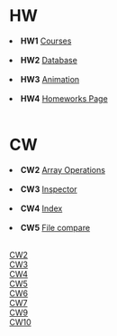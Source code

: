 # HW
<li><strong>HW1</strong>
<a href= "https://beyzakoser.github.io/odevler/Array%20Demo.html">Courses</a></li>
<br>
<li><strong>HW2</strong>
<a href= "https://beyzakoser.github.io/odevler/Database.html">Database</a></li>
<br>
<li><strong>HW3</strong>
<a href= "https://beyzakoser.github.io/odevler/HW3/HW3.html">Animation</a></li>
<br>
<li><strong>HW4</strong>
<a href= "https://beyzakoser.github.io/odevler/homeworks.html">Homeworks Page</a></li>
<br>

# CW
<li><strong>CW2</strong>
<a href= "https://beyzakoser.github.io/odevler/Array%20Demo.html">Array Operations</a></li>
<br>
<li><strong>CW3</strong>
<a href= "https://beyzakoser.github.io/odevler/inspector.html">Inspector</a></li>
<br>
<li><strong>CW4</strong>
<a href= "https://beyzakoser.github.io/odevler/index.html">Index</a></li>
<br>
<li><strong>CW5</strong>
<a href= "https://beyzakoser.github.io/odevler/dosya.html">File compare</a></li>
<br>

[CW2](https://beyzakoser.github.io/odevler/Array%20Demo.html)
<br>
[CW3](https://beyzakoser.github.io/odevler/inspector.html)
<br>
[CW4](https://beyzakoser.github.io/odevler/index.html)
<br>
[CW5](https://beyzakoser.github.io/odevler/dosya.html)
<br>
[CW6](https://beyzakoser.github.io/odevler/CW6/timing.html)
<br>
[CW7](https://beyzakoser.github.io/odevler/CW7/CW7.html)
<br>
[CW9](https://beyzakoser.github.io/odevler/svg.html)
<br>
[CW10](https://beyzakoser.github.io/odevler/projeDeneme.html)
<br>





